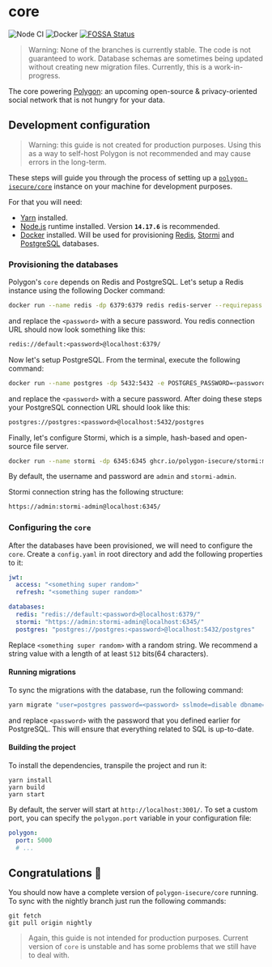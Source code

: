 # core

![Node CI](https://github.com/polygon-isecure/core/actions/workflows/node.yml/badge.svg)
![Docker](https://github.com/polygon-isecure/core/actions/workflows/docker-publish.yml/badge.svg)
[![FOSSA Status](https://app.fossa.com/api/projects/git%2Bgithub.com%2Fpolygon-isecure%2Fcore.svg?type=small)](https://app.fossa.com/projects/git%2Bgithub.com%2Fpolygon-isecure%2Fcore?ref=badge_small)

> Warning: None of the branches is currently stable. The code is not guaranteed to work. Database schemas are sometimes being updated without creating new migration files. Currently, this is a work-in-progress.

The core powering [Polygon](https://polygon.am/): an upcoming open-source & privacy-oriented social network that is not hungry for your data.

## Development configuration

> Warning: this guide is not created for production purposes. Using this as a way to self-host Polygon is not recommended and may cause errors in the long-term.

These steps will guide you through the process of setting up a [`polygon-isecure/core`](https://github.com/polygon-isecure/core) instance on your machine for development purposes.

For that you will need:

- [Yarn](https://yarnpkg.com/) installed.
- [Node.js](https://nodejs.org/) runtime installed. Version **`14.17.6`** is recommended.
- [Docker](https://www.docker.com/) installed. Will be used for provisioning [Redis](https://redis.io/),
  [Stormi](https://github.com/polygon-isecure/stormi) and [PostgreSQL](https://www.postgresql.org/) databases.

### Provisioning the databases

Polygon's `core` depends on Redis and PostgreSQL. Let's setup a Redis instance using the following Docker command:

```bash
docker run --name redis -dp 6379:6379 redis redis-server --requirepass "<password>"
```

and replace the `<password>` with a secure password. You redis connection URL should now look something like this:

```txt
redis://default:<password>@localhost:6379/
```

Now let's setup PostgreSQL. From the terminal, execute the following command:

```bash
docker run --name postgres -dp 5432:5432 -e POSTGRES_PASSWORD=<password> postgres
```

and replace the `<password>` with a secure password. After doing these steps your PostgreSQL connection URL should look like this:

```txt
postgres://postgres:<password>@localhost:5432/postgres
```

Finally, let's configure Stormi, which is a simple, hash-based
and open-source file server.

```bash
docker run --name stormi -dp 6345:6345 ghcr.io/polygon-isecure/stormi:master
```

By default, the username and password are `admin`
and `stormi-admin`.

Stormi connection string has the following structure:

```txt
https://admin:stormi-admin@localhost:6345/
```

### Configuring the `core`

After the databases have been provisioned, we will need to configure the `core`.
Create a `config.yaml` in root directory and add the following properties to it:

```yaml
jwt:
  access: "<something super random>"
  refresh: "<something super random>"

databases:
  redis: "redis://default:<password>@localhost:6379/"
  stormi: "https://admin:stormi-admin@localhost:6345/"
  postgres: "postgres://postgres:<password>@localhost:5432/postgres"
```

Replace `<something super random>` with a random string.
We recommend a string value with a length of at least `512` bits(64 characters).

#### Running migrations

To sync the migrations with the database, run the following
command:

```bash
yarn migrate "user=postgres password=<password> sslmode=disable dbname=postgres" up
```

and replace `<password>` with the password that you defined
earlier for PostgreSQL. This will ensure that everything
related to SQL is up-to-date.

#### Building the project

To install the dependencies, transpile the project and run it:

```shell
yarn install
yarn build
yarn start
```

By default, the server will start at `http://localhost:3001/`. To set a
custom port, you can specify the `polygon.port` variable in your configuration
file:

```yaml
polygon:
  port: 5000
  # ...
```

## **Congratulations 🎊**

You should now have a complete version of `polygon-isecure/core` running. To sync with the nightly branch just run the following commands:

```shell
git fetch
git pull origin nightly
```

> Again, this guide is not intended for production purposes. Current version of `core` is unstable and has some problems that we still have to deal with.
